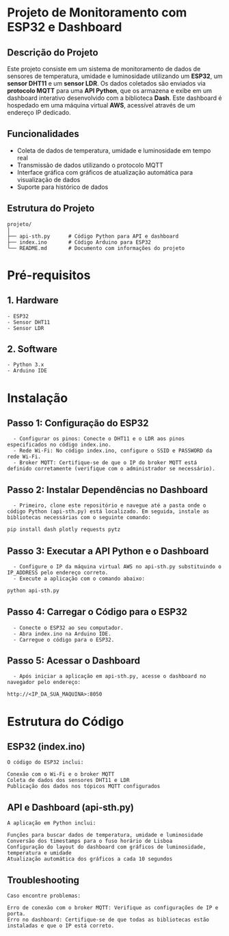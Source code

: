 # Projeto de Monitoramento com ESP32 e Dashboard

## Descrição do Projeto
Este projeto consiste em um sistema de monitoramento de dados de sensores de temperatura, umidade e luminosidade utilizando um **ESP32**, um **sensor DHT11** e um **sensor LDR**. Os dados coletados são enviados via **protocolo MQTT** para uma **API Python**, que os armazena e exibe em um dashboard interativo desenvolvido com a biblioteca **Dash**. Este dashboard é hospedado em uma máquina virtual **AWS**, acessível através de um endereço IP dedicado.

## Funcionalidades
- Coleta de dados de temperatura, umidade e luminosidade em tempo real
- Transmissão de dados utilizando o protocolo MQTT
- Interface gráfica com gráficos de atualização automática para visualização de dados
- Suporte para histórico de dados

## Estrutura do Projeto
```plaintext
projeto/
│
├── api-sth.py      # Código Python para API e dashboard
├── index.ino       # Código Arduino para ESP32
└── README.md       # Documento com informações do projeto
```

# Pré-requisitos
## 1. Hardware
    - ESP32
    - Sensor DHT11
    - Sensor LDR

## 2. Software
    - Python 3.x
    - Arduino IDE

# Instalação
  ## Passo 1: Configuração do ESP32
      - Configurar os pinos: Conecte o DHT11 e o LDR aos pinos especificados no código index.ino.
      - Rede Wi-Fi: No código index.ino, configure o SSID e PASSWORD da rede Wi-Fi.
      - Broker MQTT: Certifique-se de que o IP do broker MQTT está definido corretamente (verifique com o administrador se necessário).

  ## Passo 2: Instalar Dependências no Dashboard
      - Primeiro, clone este repositório e navegue até a pasta onde o código Python (api-sth.py) está localizado. Em seguida, instale as bibliotecas necessárias com o seguinte comando:

```bash
pip install dash plotly requests pytz
```

  ## Passo 3: Executar a API Python e o Dashboard
      - Configure o IP da máquina virtual AWS no api-sth.py substituindo o IP_ADDRESS pelo endereço correto.
      - Execute a aplicação com o comando abaixo:

```bash
python api-sth.py
```

  ## Passo 4: Carregar o Código para o ESP32
      - Conecte o ESP32 ao seu computador.
      - Abra index.ino na Arduino IDE.
      - Carregue o código para o ESP32.

  ## Passo 5: Acessar o Dashboard
      - Após iniciar a aplicação em api-sth.py, acesse o dashboard no navegador pelo endereço:

```plaintext
http://<IP_DA_SUA_MAQUINA>:8050
```

  # Estrutura do Código
  ## ESP32 (index.ino)
    O código do ESP32 inclui:

    Conexão com o Wi-Fi e o broker MQTT
    Coleta de dados dos sensores DHT11 e LDR
    Publicação dos dados nos tópicos MQTT configurados
    
  ## API e Dashboard (api-sth.py)
    A aplicação em Python inclui:

    Funções para buscar dados de temperatura, umidade e luminosidade
    Conversão dos timestamps para o fuso horário de Lisboa
    Configuração do layout do dashboard com gráficos de luminosidade, temperatura e umidade
    Atualização automática dos gráficos a cada 10 segundos

  ## Troubleshooting
    Caso encontre problemas:

    Erro de conexão com o broker MQTT: Verifique as configurações de IP e porta.
    Erro no dashboard: Certifique-se de que todas as bibliotecas estão instaladas e que o IP está correto.
